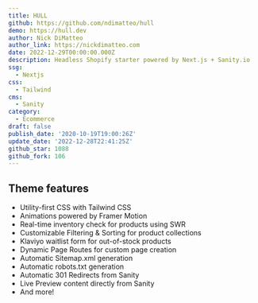 ```yaml
---
title: HULL
github: https://github.com/ndimatteo/hull
demo: https://hull.dev
author: Nick DiMatteo
author_link: https://nickdimatteo.com
date: 2022-12-29T00:00:00.000Z
description: Headless Shopify starter powered by Next.js + Sanity.io
ssg:
  - Nextjs
css:
  - Tailwind
cms:
  - Sanity
category:
  - Ecommerce
draft: false
publish_date: '2020-10-19T19:00:26Z'
update_date: '2022-12-28T22:41:25Z'
github_star: 1088
github_fork: 106
---
```


## Theme features

- Utility-first CSS with Tailwind CSS
- Animations powered by Framer Motion
- Real-time inventory check for products using SWR
- Customizable Filtering & Sorting for product collections
- Klaviyo waitlist form for out-of-stock products
- Dynamic Page Routes for custom page creation
- Automatic Sitemap.xml generation
- Automatic robots.txt generation
- Automatic 301 Redirects from Sanity
- Live Preview content directly from Sanity
- And more!
